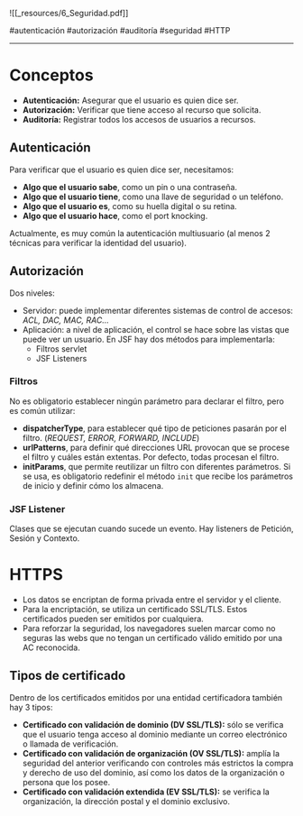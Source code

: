 ![[_resources/6_Seguridad.pdf]]

#autenticación #autorización #auditoría #seguridad #HTTP

---

# Conceptos

- **Autenticación:** Asegurar que el usuario es quien dice ser.
- **Autorización:** Verificar que tiene acceso al recurso que solicita.
- **Auditoría:** Registrar todos los accesos de usuarios a recursos.

## Autenticación
Para verificar que el usuario es quien dice ser, necesitamos:

- **Algo que el usuario sabe**, como un pin o una contraseña.
- **Algo que el usuario tiene**, como una llave de seguridad o un teléfono.
- **Algo que el usuario es**, como su huella digital o su retina.
- **Algo que el usuario hace**, como el port knocking.

Actualmente, es muy común la autenticación multiusuario (al menos 2 técnicas para verificar la identidad del usuario).

## Autorización
Dos niveles:
 - Servidor: puede implementar diferentes sistemas de control de accesos: *ACL, DAC, MAC, RAC...*
 - Aplicación: a nivel de aplicación, el control se hace sobre las vistas que puede ver un usuario. En JSF hay dos métodos para implementarla:
	 - Filtros servlet
	 - JSF Listeners

### Filtros
No es obligatorio establecer ningún parámetro para declarar el filtro, pero es común utilizar:
- **dispatcherType**, para establecer qué tipo de peticiones pasarán por el filtro. (*REQUEST, ERROR, FORWARD, INCLUDE*)
- **urlPatterns**, para definir qué direcciones URL provocan que se procese el filtro y cuáles están extentas. Por defecto, todas procesan el filtro.
- **initParams**, que permite reutilizar un filtro con diferentes parámetros. Si se usa, es obligatorio redefinir el método `init` que recibe los parámetros de inicio y definir cómo los almacena.

### JSF Listener
Clases que se ejecutan cuando sucede un evento. Hay listeners de Petición, Sesión y Contexto.


# HTTPS
- Los datos se encriptan de forma privada entre el servidor y el cliente.
- Para la encriptación, se utiliza un certificado SSL/TLS. Estos certificados pueden ser emitidos por cualquiera.
- Para reforzar la seguridad, los navegadores suelen marcar como no seguras las webs que no tengan un certificado válido emitido por una AC reconocida.

## Tipos de certificado
Dentro de los certificados emitidos por una entidad certificadora también hay 3 tipos:
- **Certificado con validación de dominio (DV SSL/TLS):** sólo se verifica que el usuario tenga acceso al dominio mediante un correo electrónico o llamada de verificación.
- **Certificado con validación de organización (OV SSL/TLS):** amplía la seguridad del anterior verificando con controles más estrictos la compra y derecho de uso del dominio, así como los datos de la organización o persona que los posee.
- **Certificado con validación extendida (EV SSL/TLS):** se verifica la organización, la dirección postal y el dominio exclusivo.